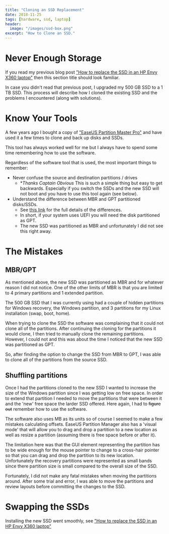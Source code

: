 ```yaml
---
title: "Cloning an SSD Replacement"
date: 2018-11-25
tags: [hardware, ssd, laptop]
header:
  image: "/images/ssd-box.png"
excerpt: "How to Clone an SSD."
---
```


# Never Enough Storage
If you read my previous blog post <a href='./2018-11-24-ssd-hp-x360.md'>"How to replace the SSD in an HP Envy X360 laptop"</a> then this section title should look familiar.

In case you didn't read that previous post, I upgraded my 500 GB SSD to a 1 TB SSD.  This process will describe how I cloned the existing SSD and the problems I encountered (along with solutions).

# Know Your Tools
A few years ago I bought a copy of  ["EaseUS Partition Master Pro"](https://www.easeus.com/partition-manager/epm-pro.html) and have used it a few times to clone and back up disks and SSDs. 

This tool has always worked well for me but I always have to spend some time remembering how to use the software.

Regardless of the software tool that is used, the most important things to remember:
* Never confuse the source and destination partitions / drives
  * **Thanks Captain Obvious*  This is such a simple thing but easy to get backwards.  Especially if you switch the SSDs and the new SSD will not boot and you have to use this tool again (see below).
* Understand the difference between MBR and GPT partitioned disks/SSDs.
  * See [this link](https://www.disk-partition.com/gpt-mbr/difference-between-mbr-and-gpt-1203.html) for the full details of the differences.
  * In short, if your system uses UEFI you will need the disk partitioned as GPT.
  * The new SSD was partitioned as MBR and unfortunately I did not see this right away. 

# The Mistakes
## MBR/GPT
As mentioned above, the new SSD was partitioned as MBR and for whatever reason I did not notice.  One of the other limits of MBR is that you are limited to 4 primary partitions and 1 extended partition. 

The 500 GB SSD that I was currently using had a couple of hidden partitions for Windows recovery, the Windows partition, and 3 partitions for my Linux installation (swap, boot, home).  

When trying to clone the SSD the software was complaining that it could not clone all of the partitions.  After continuing the cloning for the partitions it would clone, I then tried to manually clone the remaining partitions.  However, I could not and this was about the time I noticed that the new SSD was partitioned as GPT.

So, after finding the option to change the SSD from MBR to GPT, I was able to clone all of the partitions from the source SSD.

## Shuffling partitions
Once I had the partitions cloned to the new SSD I wanted to increase the size of the Windows partition since I was getting low on free space.  In order to extend that partition I needed to move the partitions that were between it and the 'new' free space the larder SSD offered.  Here again, I had to ~~figure out~~ remember how to use the software.  

The software also uses MB as its units so of course I seemed to make a few mistakes calculating offsets.  EaseUS Partition Manager also has a 'visual mode' that will allow you to drag and drop a partition to a new location as well as resize a partition (assuming there is free space before or after it).  

The limitation here was that the GUI element representing the partition has to be wide enough for the mouse pointer to change to a cross-hair pointer so that you can drag and drop the partition to its new location.  Unfortunately the recovery partitions were represented as small bands since there partition size is small compared to the overall size of the SSD.

Fortunately, I did not make any fatal mistakes when moving the partitions around.  After some trial and error, I was able to move the partitions and review layouts before committing the changes to the SSD.

# Swapping the SSDs
Installing the new SSD went smoothly, see ["How to replace the SSD in an HP Envy X360 laptop"]('./2018-11-24-ssd-hp-x360.md')

